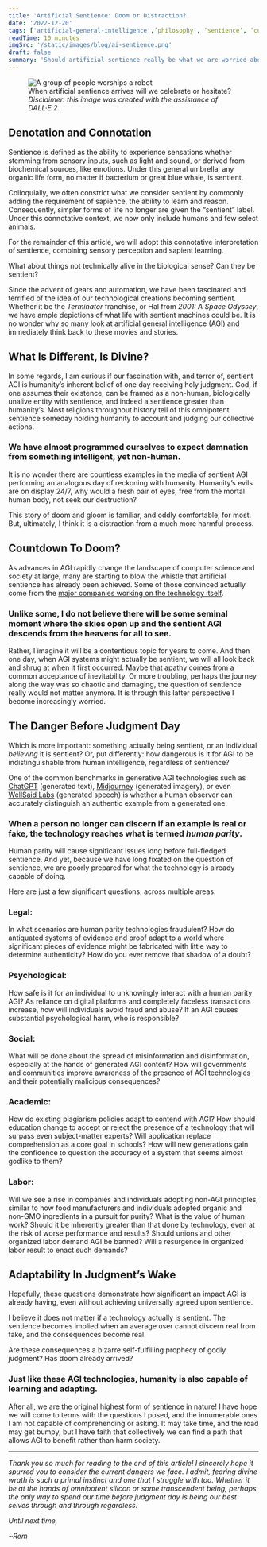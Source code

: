 ```yaml
---
title: 'Artificial Sentience: Doom or Distraction?'
date: '2022-12-20'
tags: ['artificial-general-intelligence',’philosophy’, ‘sentience’, ‘cultural-impact’]
readTime: 10 minutes
imgSrc: '/static/images/blog/ai-sentience.png'
draft: false
summary: 'Should artificial sentience really be what we are worried about?'
---
```


<figure>
  <img src="/static/images/blog/ai-sentience.png"
       alt="A group of people worships a robot" />
  <figcaption>When artificial sentience arrives will we celebrate or hesitate? <i>Disclaimer: this image was created with the assistance of DALL·E 2.</i></figcaption>
</figure>

## Denotation and Connotation

Sentience is defined as the ability to experience sensations whether stemming from sensory inputs, such as light and sound, or derived from biochemical sources, like emotions. Under this general umbrella, any organic life form, no matter if bacterium or great blue whale, is sentient. 

Colloquially, we often constrict what we consider sentient by commonly adding the requirement of sapience, the ability to learn and reason. Consequently, simpler forms of life no longer are given the “sentient” label. Under this connotative context, we now only include humans and few select animals. 

For the remainder of this article, we will adopt this connotative interpretation of sentience, combining sensory perception and sapient learning.

What about things not technically alive in the biological sense? Can they be sentient?

Since the advent of gears and automation, we have been fascinated and terrified of the idea of our technological creations becoming sentient. Whether it be the _Terminator_ franchise, or Hal from _2001: A Space Odyssey_, we have ample depictions of what life with sentient machines could be. It is no wonder why so many look at artificial general intelligence (AGI) and immediately think back to these movies and stories.

## What Is Different, Is Divine?

In some regards, I am curious if our fascination with, and terror of, sentient AGI is humanity’s inherent belief of one day receiving holy judgment. God, if one assumes their existence, can be framed as a non-human, biologically unalive entity with sentience, and indeed a sentience greater than humanity’s. Most religions throughout history tell of this omnipotent sentience someday holding humanity to account and judging our collective actions.

### We have almost programmed ourselves to expect damnation from something intelligent, yet non-human.

It is no wonder there are countless examples in the media of sentient AGI performing an analogous day of reckoning with humanity. Humanity’s evils are on display 24/7, why would a fresh pair of eyes, free from the mortal human body, not seek our destruction?

This story of doom and gloom is familiar, and oddly comfortable, for most. But, ultimately, I think it is a distraction from a much more harmful process.

## Countdown To Doom?

As advances in AGI rapidly change the landscape of computer science and society at large, many are starting to blow the whistle that artificial sentience has already been achieved. Some of those convinced actually come from the [major companies working on the technology itself](https://www.cnn.com/2022/07/23/business/google-ai-engineer-fired-sentient/index.html).

### Unlike some, I do not believe there will be some seminal moment where the skies open up and the sentient AGI descends from the heavens for all to see.

Rather, I imagine it will be a contentious topic for years to come. And then one day, when AGI systems might actually be sentient, we will all look back and shrug at when it first occurred. Maybe that apathy comes from a common acceptance of inevitability. Or more troubling, perhaps the journey along the way was so chaotic and damaging, the question of sentience really would not matter anymore. It is through this latter perspective I become increasingly worried.

## The Danger Before Judgment Day

Which is more important: something actually being sentient, or an individual _believing_ it is sentient? Or, put differently: how dangerous is it for AGI to be indistinguishable from human intelligence, regardless of sentience?

One of the common benchmarks in generative AGI technologies such as [ChatGPT](https://openai.com/blog/chatgpt/) (generated text), [Midjourney](https://midjourney.com/home/?callbackUrl=%2Fapp%2F) (generated imagery), or even [WellSaid Labs](https://wellsaidlabs.com) (generated speech) is whether a human observer can accurately distinguish an authentic example from a generated one.

### When a person no longer can discern if an example is real or fake, the technology reaches what is termed *human parity*.

Human parity will cause significant issues long before full-fledged sentience. And yet, because we have long fixated on the question of sentience, we are poorly prepared for what the technology is already capable of doing.

Here are just a few significant questions, across multiple areas.

### Legal: 
In what scenarios are human parity technologies fraudulent? How do antiquated systems of evidence and proof adapt to a world where significant pieces of evidence might be fabricated with little way to determine authenticity? How do you ever remove that shadow of a doubt?

### Psychological: 
How safe is it for an individual to unknowingly interact with a human parity AGI? As reliance on digital platforms and completely faceless transactions increase, how will individuals avoid fraud and abuse? If an AGI causes substantial psychological harm, who is responsible?

### Social: 
What will be done about the spread of misinformation and disinformation, especially at the hands of generated AGI content? How will governments and communities improve awareness of the presence of AGI technologies and their potentially malicious consequences?

### Academic: 
How do existing plagiarism policies adapt to contend with AGI? How should education change to accept or reject the presence of a technology that will surpass even subject-matter experts? Will application replace comprehension as a core goal in schools? How will new generations gain the confidence to question the accuracy of a system that seems almost godlike to them?

### Labor: 
Will we see a rise in companies and individuals adopting non-AGI principles, similar to how food manufacturers and individuals adopted organic and non-GMO ingredients in a pursuit for purity? What is the value of human work? Should it be inherently greater than that done by technology, even at the risk of worse performance and results? Should unions and other organized labor demand AGI be banned? Will a resurgence in organized labor result to enact such demands?

## Adaptability In Judgment’s Wake

Hopefully, these questions demonstrate how significant an impact AGI is already having, even without achieving universally agreed upon sentience. 

I believe it does not matter if a technology actually is sentient. The sentience becomes implied when an average user cannot discern real from fake, and the consequences become real. 

Are these consequences a bizarre self-fulfilling prophecy of godly judgment? Has doom already arrived?

### Just like these AGI technologies, humanity is also capable of learning and adapting.

After all, we are the original highest form of sentience in nature! I have hope we will come to terms with the questions I posed, and the innumerable ones I am not capable of comprehending or asking. It may take time, and the road may get bumpy, but I have faith that collectively we can find a path that allows AGI to benefit rather than harm society.

___

_Thank you so much for reading to the end of this article! I sincerely hope it spurred you to consider the current dangers we face. I admit, fearing divine wrath is such a primal instinct and one that I struggle with too. Whether it be at the hands of omnipotent silicon or some transcendent being, perhaps the only way to spend our time before judgment day is being our best selves through and through regardless._

_Until next time,_

_~Rem_
